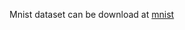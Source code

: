 
Mnist dataset can be download at [mnist](https://pan.baidu.com/s/1sD8f3TDLxSBfLrqC6xwjjg#list/path=%2FProject-Files%2Fdata)